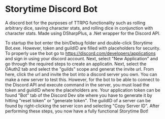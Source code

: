 # Storytime Discord Bot
A discord bot for the purposes of TTRPG functionality such as rolling arbitrary dice, saving character stats, and rolling dice in conjunction with character stats. Made using DSharpPlus, a .Net wrapper for the Discord API. 

To startup the bot enter the bin/Debug folder and double-click Storytime Bot.exe. However, token and guildID are filled with placeholders for security. To properly use the bot go to https://discord.com/developers/applications and sign in using your discord account. Next, select "New Application" and go through the required steps to create an applicatin. Next, select the OAuth2 tab and select the "guilds" scope and generat the invite url. From here, click the url and invite the bot into a discord server you own. You can make a new server to test this. However, for the bot to be able to connect to the Discord API and execute command in the server, you must load the token and guildID where the placeholders are. Your application token can be found "Bot" tab of the Discord Dev site where you have to generate it by hitting "reset token" or "generate token". The guildID of a server can be found by right-clicking the server icon and selecting "Copy Server ID". After performing these steps, you now have a fully functional Storytime Bot!
